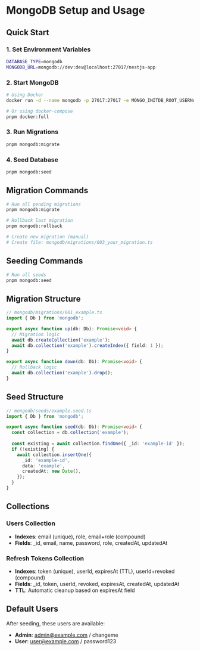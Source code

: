 # MongoDB Setup and Usage

## Quick Start

### 1. Set Environment Variables
```bash
DATABASE_TYPE=mongodb
MONGODB_URL=mongodb://dev:dev@localhost:27017/nestjs-app
```

### 2. Start MongoDB
```bash
# Using Docker
docker run -d --name mongodb -p 27017:27017 -e MONGO_INITDB_ROOT_USERNAME=dev -e MONGO_INITDB_ROOT_PASSWORD=dev mongo:7

# Or using docker-compose
pnpm docker:full
```

### 3. Run Migrations
```bash
pnpm mongodb:migrate
```

### 4. Seed Database
```bash
pnpm mongodb:seed
```

## Migration Commands

```bash
# Run all pending migrations
pnpm mongodb:migrate

# Rollback last migration
pnpm mongodb:rollback

# Create new migration (manual)
# Create file: mongodb/migrations/003_your_migration.ts
```

## Seeding Commands

```bash
# Run all seeds
pnpm mongodb:seed
```

## Migration Structure

```typescript
// mongodb/migrations/001_example.ts
import { Db } from 'mongodb';

export async function up(db: Db): Promise<void> {
  // Migration logic
  await db.createCollection('example');
  await db.collection('example').createIndex({ field: 1 });
}

export async function down(db: Db): Promise<void> {
  // Rollback logic
  await db.collection('example').drop();
}
```

## Seed Structure

```typescript
// mongodb/seeds/example.seed.ts
import { Db } from 'mongodb';

export async function seed(db: Db): Promise<void> {
  const collection = db.collection('example');
  
  const existing = await collection.findOne({ _id: 'example-id' });
  if (!existing) {
    await collection.insertOne({
      _id: 'example-id',
      data: 'example',
      createdAt: new Date(),
    });
  }
}
```

## Collections

### Users Collection
- **Indexes**: email (unique), role, email+role (compound)
- **Fields**: _id, email, name, password, role, createdAt, updatedAt

### Refresh Tokens Collection  
- **Indexes**: token (unique), userId, expiresAt (TTL), userId+revoked (compound)
- **Fields**: _id, token, userId, revoked, expiresAt, createdAt, updatedAt
- **TTL**: Automatic cleanup based on expiresAt field

## Default Users

After seeding, these users are available:

- **Admin**: admin@example.com / changeme
- **User**: user@example.com / password123